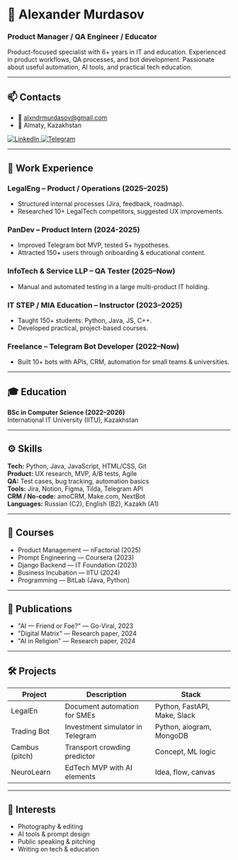 # 👋 Alexander Murdasov

### Product Manager / QA Engineer / Educator  
Product-focused specialist with 6+ years in IT and education. Experienced in product workflows, QA processes, and bot development. Passionate about useful automation, AI tools, and practical tech education.

---

## 📫 Contacts

- 📧 [alxndrmurdasov@gmail.com](mailto:alxndrmurdasov@gmail.com)  
- 📍 Almaty, Kazakhstan  

<div id="socials" align="left">
    <a href="https://www.linkedin.com/in/alexmurdasov/">
        <img src="https://img.shields.io/badge/LinkedIn-0077B5?style=for-the-badge&logo=linkedin&logoColor=white" alt="LinkedIn"/>
    </a>
    <a href="https://t.me/Allexndr">
        <img src="https://img.shields.io/badge/Telegram-26A5E4?style=for-the-badge&logo=telegram&logoColor=white" alt="Telegram"/>
    </a>
</div>

---

## 💼 Work Experience

### LegalEng – Product / Operations (2025–2025)  
- Structured internal processes (Jira, feedback, roadmap).  
- Researched 10+ LegalTech competitors, suggested UX improvements.

### PanDev – Product Intern (2024-2025)  
- Improved Telegram bot MVP, tested 5+ hypotheses.  
- Attracted 150+ users through onboarding & educational content.

### InfoTech & Service LLP – QA Tester (2025–Now)  
- Manual and automated testing in a large multi-product IT holding.

### IT STEP / MIA Education – Instructor (2023–2025)  
- Taught 150+ students: Python, Java, JS, C++.  
- Developed practical, project-based courses.

### Freelance – Telegram Bot Developer (2022–Now)  
- Built 10+ bots with APIs, CRM, automation for small teams & universities.

---

## 🎓 Education

**BSc in Computer Science (2022–2026)**  
International IT University (IITU), Kazakhstan

---

## ⚙️ Skills

**Tech:** Python, Java, JavaScript, HTML/CSS, Git  
**Product:** UX research, MVP, A/B tests, Agile  
**QA:** Test cases, bug tracking, automation basics  
**Tools:** Jira, Notion, Figma, Tilda, Telegram API  
**CRM / No-code:** amoCRM, Make.com, NextBot  
**Languages:** Russian (C2), English (B2), Kazakh (A1)

---

## 🧠 Courses

- Product Management — nFactorial (2025)  
- Prompt Engineering — Coursera (2023)  
- Django Backend — IT Foundation (2023)  
- Business Incubation — IITU (2024)  
- Programming — BitLab (Java, Python)

---

## 📄 Publications

- "AI — Friend or Foe?" — Go-Viral, 2023  
- "Digital Matrix" — Research paper, 2024  
- "AI in Religion" — Research paper, 2024

---

## 🛠️ Projects

| Project | Description | Stack |
|--------|-------------|-------|
| LegalEn | Document automation for SMEs | Python, FastAPI, Make, Slack |
| Trading Bot | Investment simulator in Telegram | Python, aiogram, MongoDB |
| Cambus (pitch) | Transport crowding predictor | Concept, ML logic |
| NeuroLearn | EdTech MVP with AI elements | Idea, flow, canvas |

---

## 📎 Interests

- Photography & editing  
- AI tools & prompt design  
- Public speaking & pitching  
- Writing on tech & education
